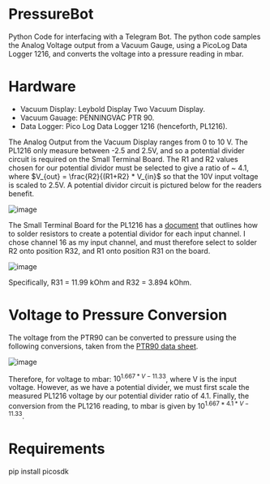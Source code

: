 # PressureBot
Python Code for interfacing with a Telegram Bot. The python code samples the Analog Voltage output from a Vacuum Gauge, using a PicoLog Data Logger 1216, and converts the voltage into a pressure reading in mbar.

# Hardware
- Vacuum Display: Leybold Display Two Vacuum Display.
- Vacuum Gauage: PENNINGVAC PTR 90.
- Data Logger: Pico Log Data Logger 1216 (henceforth, PL1216).

The Analog Output from the Vacuum Display ranges from 0 to 10 V. The PL1216 only measure between -2.5 and 2.5V, and so a potential divider circuit is required on the Small Terminal Board. The R1 and R2 values chosen for our potential dividor must be selected to give a ratio of ~ 4.1, where $V_{out} = \frac{R2}{(R1+R2} * V_{in}$ so that the 10V input voltage is scaled to 2.5V. A potential dividor circuit is pictured below for the readers benefit.

![image](https://github.com/ConanMurg/PressureBot/assets/74504288/812f1dee-ebed-40c2-a448-44c04809f832)

The Small Terminal Board for the PL1216 has a [document](https://www.picotech.com/download/manuals/picolog-1000-series-small-terminal-board-users-guide.pdf) that outlines how to solder resistors to create a potential dividor for each input channel. I chose channel 16 as my input channel, and must therefore select to solder R2 onto position R32, and R1 onto position R31 on the board. 

![image](https://github.com/ConanMurg/PressureBot/assets/74504288/b990f60c-9ab2-4278-a881-ac7e67fb1172)

Specifically, R31 = 11.99 kOhm and R32 = 3.894 kOhm. 

# Voltage to Pressure Conversion
The voltage from the PTR90 can be converted to pressure using the following conversions, taken from the [PTR90 data sheet](https://www.idealvac.com/files/manuals/Leybold-PTR90-Gauge-Specs-Data-Manual.pdf).

![image](https://github.com/ConanMurg/PressureBot/assets/74504288/59513b23-fcd2-4b1b-a370-49653a325c83)

Therefore, for voltage to mbar: $10^{1.667* V-11.33}$, where V is the input voltage. However, as we have a potential divider, we must first scale the measured PL1216 voltage by our potential divider ratio of 4.1. Finally, the conversion from the PL1216 reading, to mbar is given by $10^{1.667* 4.1 * V-11.33}$.

# Requirements
pip install picosdk

